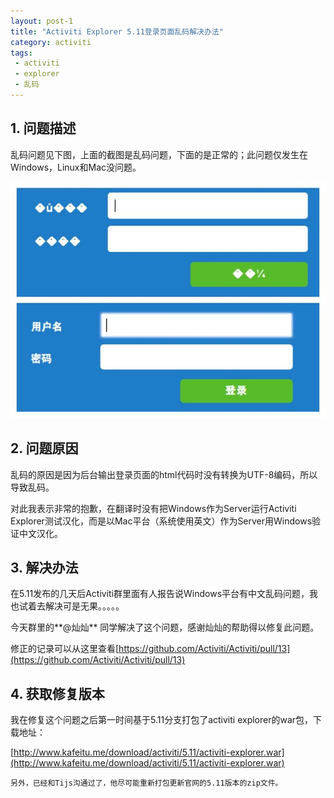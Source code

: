 ```yaml
---
layout: post-1
title: "Activiti Explorer 5.11登录页面乱码解决办法"
category: activiti 
tags: 
 - activiti
 - explorer
 - 乱码
---
```


## 1. 问题描述

乱码问题见下图，上面的截图是乱码问题，下面的是正常的；此问题仅发生在Windows，Linux和Mac没问题。

![](/files/2012/12/activiti-explorer-5.11-garbled.jpg)

## 2. 问题原因

乱码的原因是因为后台输出登录页面的html代码时没有转换为UTF-8编码，所以导致乱码。

对此我表示非常的抱歉，在翻译时没有把Windows作为Server运行Activiti Explorer测试汉化，而是以Mac平台（系统使用英文）作为Server用Windows验证中文汉化。

## 3. 解决办法

在5.11发布的几天后Activiti群里面有人报告说Windows平台有中文乱码问题，我也试着去解决可是无果。。。。。

今天群里的**@灿灿** 同学解决了这个问题，感谢灿灿的帮助得以修复此问题。

修正的记录可以从这里查看[https://github.com/Activiti/Activiti/pull/13](https://github.com/Activiti/Activiti/pull/13)

## 4. 获取修复版本

我在修复这个问题之后第一时间基于5.11分支打包了activiti explorer的war包，下载地址：

[http://www.kafeitu.me/download/activiti/5.11/activiti-explorer.war](http://www.kafeitu.me/download/activiti/5.11/activiti-explorer.war)

	另外，已经和Tijs沟通过了，他尽可能重新打包更新官网的5.11版本的zip文件。